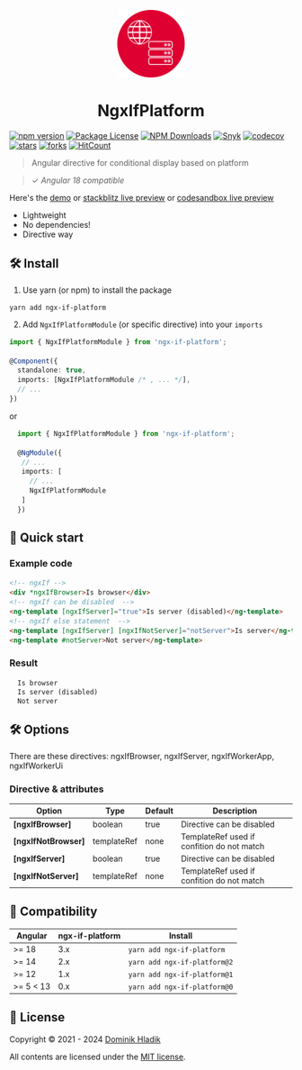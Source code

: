 <p align="center">
  <a href="https://github.com/Celtian/ngx-if-platform" target="blank"><img src="assets/logo.svg?sanitize=true" alt="" width="120"></a>
  <h1 align="center">NgxIfPlatform</h1>
</p>

[![npm version](https://badge.fury.io/js/ngx-if-platform.svg)](https://badge.fury.io/js/ngx-if-platform)
[![Package License](https://img.shields.io/npm/l/ngx-if-platform.svg)](https://www.npmjs.com/ngx-if-platform)
[![NPM Downloads](https://img.shields.io/npm/dm/ngx-if-platform.svg)](https://www.npmjs.com/ngx-if-platform)
[![Snyk](https://snyk.io/advisor/npm-package/ngx-if-platform/badge.svg)](https://snyk.io/advisor/npm-package/ngx-if-platform)
[![codecov](https://codecov.io/gh/Celtian/ngx-if-platform/branch/master/graph/badge.svg?token=1IRUKIKM0D)](https://codecov.io/gh/celtian/ngx-if-platform/)
[![stars](https://badgen.net/github/stars/celtian/ngx-if-platform)](https://github.com/celtian/ngx-if-platform/)
[![forks](https://badgen.net/github/forks/celtian/ngx-if-platform)](https://github.com/celtian/ngx-if-platform/)
[![HitCount](http://hits.dwyl.com/celtian/ngx-if-platform.svg)](http://hits.dwyl.com/celtian/ngx-if-platform)

> Angular directive for conditional display based on platform

> ✓ _Angular 18 compatible_

Here's the [demo](http://celtian.github.io/ngx-if-platform/) or [stackblitz live preview](https://stackblitz.com/edit/ngx-if-platform) or [codesandbox live preview](https://codesandbox.io/s/ngx-if-platform-dgtck)

- Lightweight
- No dependencies!
- Directive way

## 🛠️ Install

1. Use yarn (or npm) to install the package

```terminal
yarn add ngx-if-platform
```

2. Add `NgxIfPlatformModule` (or specific directive) into your `imports`

```typescript
import { NgxIfPlatformModule } from 'ngx-if-platform';

@Component({
  standalone: true,
  imports: [NgxIfPlatformModule /* , ... */],
  // ...
})
```

or

```typescript
  import { NgxIfPlatformModule } from 'ngx-if-platform';

  @NgModule({
   // ...
   imports: [
     // ...
     NgxIfPlatformModule
   ]
  })
```

## 🚀 Quick start

### Example code

```html
<!-- ngxIf -->
<div *ngxIfBrowser>Is browser</div>
<!-- ngxIf can be disabled  -->
<ng-template [ngxIfServer]="true">Is server (disabled)</ng-template>
<!-- ngxIf else statement  -->
<ng-template [ngxIfServer] [ngxIfNotServer]="notServer">Is server</ng-template>
<ng-template #notServer>Not server</ng-template>
```

### Result

```code
  Is browser
  Is server (disabled)
  Not server
```

## 🛠️ Options

There are these directives: ngxIfBrowser, ngxIfServer, ngxIfWorkerApp, ngxIfWorkerUi

### Directive & attributes

| Option                | Type        | Default | Description                                |
| --------------------- | ----------- | ------- | ------------------------------------------ |
| **[ngxIfBrowser]**    | boolean     | true    | Directive can be disabled                  |
| **[ngxIfNotBrowser]** | templateRef | none    | TemplateRef used if confition do not match |
| **[ngxIfServer]**     | boolean     | true    | Directive can be disabled                  |
| **[ngxIfNotServer]**  | templateRef | none    | TemplateRef used if confition do not match |

## 🔧 Compatibility

| Angular   | ngx-if-platform | Install                      |
| --------- | --------------- | ---------------------------- |
| >= 18     | 3.x             | `yarn add ngx-if-platform`   |
| >= 14     | 2.x             | `yarn add ngx-if-platform@2` |
| >= 12     | 1.x             | `yarn add ngx-if-platform@1` |
| >= 5 < 13 | 0.x             | `yarn add ngx-if-platform@0` |

## 🪪 License

Copyright &copy; 2021 - 2024 [Dominik Hladik](https://github.com/Celtian)

All contents are licensed under the [MIT license].

[mit license]: LICENSE
